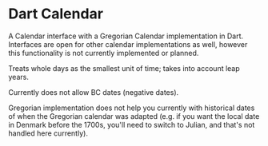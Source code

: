 # Dart Calendar

A Calendar interface with a Gregorian Calendar implementation in Dart. Interfaces are open for other calendar implementations as well, however this functionality is not currently implemented or planned.

Treats whole days as the smallest unit of time; takes into account leap years.

Currently does not allow BC dates (negative dates).

Gregorian implementation does not help you currently with historical dates of when the Gregorian calendar was adapted (e.g. if you want the local date in Denmark before the 1700s, you'll need to switch to Julian, and that's not handled here currently).

